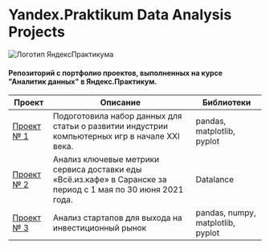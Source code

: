 # Yandex.Praktikum Data Analysis Projects
<img src="https://avatars.mds.yandex.net/get-lpc/12373972/d2e38eb2-47c7-4e45-b338-3459447989fd/orig" alt="Логотип ЯндексПрактикума">

#### Репозиторий с портфолио проектов, выполненных на курсе "Аналитик данных" в Яндекс.Практикум.

| **Проект** | **Описание** | **Библиотеки** |
|----------|----------|----------|
| [Проект № 1](https://github.com/AgentDesher/YandexPracticum-DataAnalyst-Projects/tree/main/computer-games-in-XXI-century "Код проекта на GitHub") | Подоготовила набор данных для статьи о развитии индустрии компьютерных игр в начале XXI века.   | pandas, matplotlib, pyplot |
|[Проект № 2](https://datalens.yandex/6daka5z6nbfos "Дашборд в DataLance")<br>| Анализ ключевые метрики сервиса доставки еды «Всё.из.кафе» в Саранске за период с 1 мая по 30 июня 2021 года. |Datalance|
|[Проект № 3](https://github.com/AgentDesher/YandexPracticum-DataAnalyst-Projects/tree/main/startup-research "Код проекта на GitHub")<br>| Анализ стартапов для выхода на инвестиционный рынок |pandas, numpy, matplotlib, pyplot |

